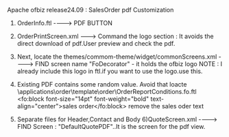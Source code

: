 Apache ofbiz release24.09 : SalesOrder pdf Customization

1) OrderInfo.ftl ----> PDF BUTTON
2) OrderPrintScreen.xml ---> Command the logo section : It avoids the direct download of pdf.User preview and check the pdf.
3) Next,
   locate the themes/commom-theme/widget/commonScreens.xml ----> FIND screen name "FoDecorator" - it holds the ofbiz logo 
NOTE : I already include this logo in ftl.if you want to use the logo.use this.

4) Existing PDF contains some random value. Avoid that loacte \applications\order\template\order\OrderReportConditions.fo.ftl
   <fo:block font-size="14pt" font-weight="bold" text-align="center">sales order</fo:block>   remove the sales oder text

5) Separate files for Header,Contact and Body 
6)QuoteScreen.xml ----> FIND Screen : "DefaultQuotePDF"..It is the screen for the pdf view.
